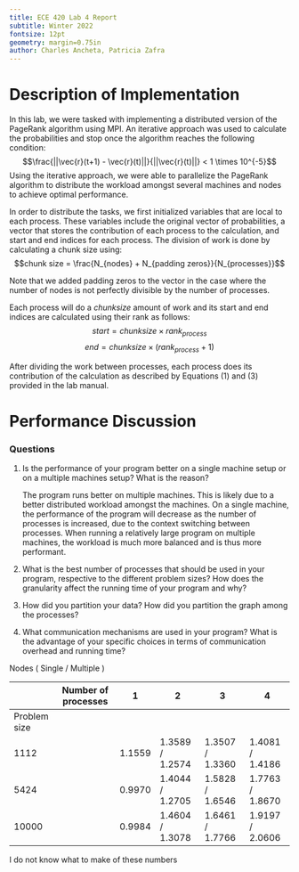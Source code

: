 ```yaml
---
title: ECE 420 Lab 4 Report
subtitle: Winter 2022
fontsize: 12pt
geometry: margin=0.75in
author: Charles Ancheta, Patricia Zafra
---
```


# Description of Implementation

In this lab, we were tasked with implementing a distributed version of the PageRank algorithm using MPI. An iterative approach was used to calculate the probabilities and stop once the algorithm reaches the following condition:
$$\frac{||\vec{r}(t+1) - \vec{r}(t)||}{||\vec{r}(t)||} < 1 \times 10^{-5}$$
Using the iterative approach, we were able to parallelize the PageRank algorithm to distribute the workload amongst several machines and nodes to achieve optimal performance.

In order to distribute the tasks, we first initialized variables that are local to each process. These variables include the original vector of probabilities, a vector that stores the contribution of each process to the calculation, and start and end indices for each process. The division of work is done by calculating a chunk size using:
$$chunk size = \frac{N_{nodes} + N_{padding zeros}}{N_{processes}}$$

Note that we added padding zeros to the vector in the case where the number of nodes is not perfectly divisible by the number of processes.

Each process will do a _chunksize_ amount of work and its start and end indices are calculated using their rank as follows:
$$start = chunksize \times rank_{process}$$
$$end = chunksize \times ({rank_{process} + 1})$$

After dividing the work between processes, each process does its contribution of the calculation as described by Equations (1) and (3) provided in the lab manual.

# Performance Discussion

### Questions

1.  Is the performance of your program better on a single machine setup or on a multiple machines setup? What is the reason?

    The program runs better on multiple machines. This is likely due to a better distributed workload amongst the machines. On a single machine, the performance of the program will decrease as the number of processes is increased, due to the context switching between processes. When running a relatively large program on multiple machines, the workload is much more balanced and is thus more performant.

2.  What is the best number of processes that should be used in your program, respective to the different problem sizes? How does the granularity affect the running time of your program and why?

3.  How did you partition your data? How did you partition the graph among the processes?

4.  What communication mechanisms are used in your program? What is the advantage of your specific choices in terms of communication overhead and running time?

Nodes ( Single / Multiple )

|              | Number of processes | 1      | 2               | 3               | 4               |
| ------------ | ------------------- | ------ | --------------- | --------------- | --------------- |
| Problem size |                     |        |                 |                 |                 |
| 1112         |                     | 1.1559 | 1.3589 / 1.2574 | 1.3507 / 1.3360 | 1.4081 / 1.4186 |
| 5424         |                     | 0.9970 | 1.4044 / 1.2705 | 1.5828 / 1.6546 | 1.7763 / 1.8670 |
| 10000        |                     | 0.9984 | 1.4604 / 1.3078 | 1.6461 / 1.7766 | 1.9197 / 2.0606 |

I do not know what to make of these numbers

##

